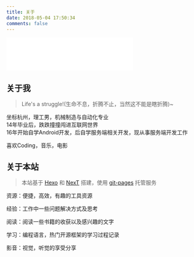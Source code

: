 ```yaml
---
title: 关于
date: 2018-05-04 17:50:34
comments: false
---
```


<iframe frameborder="no" border="0" marginwidth="0" marginheight="0" width=330 height=86 src="//music.163.com/outchain/player?type=2&id=145223&auto=1&height=66"></iframe>

## 关于我

>Life's a struggle!(生命不息，折腾不止，当然这不能是瞎折腾)~

坐标杭州，理工男，机械制造与自动化专业  
14年毕业后，跌跌撞撞闯进互联网世界  
16年开始自学Android开发，后自学服务端相关开发，现从事服务端开发工作  

喜欢Coding，音乐，电影  

## 关于本站

> 本站基于 [Hexo](https://hexo.io) 和 [NexT](https://theme-next.org) 搭建，使用 [git-pages](https://pages.github.com) 托管服务

资源：便捷，高效，有趣的工具资源  

经验：工作中一些问题解决方式及思考  

阅读：阅读一些书籍的收获以及感兴趣的文字  

学习：编程语言，热门开源框架的学习过程记录  

影音：视觉，听觉的享受分享
